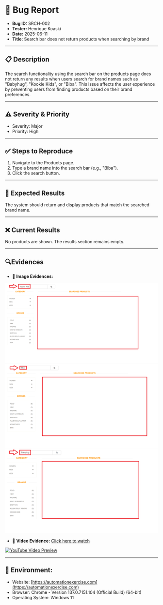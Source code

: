 # 🐞 Bug Report

- **Bug ID:** SRCH-002    
- **Tester:** Henrique Koaski  
- **Date:** 2025-06-11  
- **Title:** Search bar does not return products when searching by brand

---

## 📋 Description
The search functionality using the search bar on the products page does not return any results when users search for brand names such as "Babyhug", "Kookie Kids", or "Biba". This issue affects the user experience by preventing users from finding products based on their brand preferences.

---

## ⚠️ Severity & Priority
- Severity: Major 
- Priority: High

---

## ✅ Steps to Reproduce
1. Navigate to the Products page.
2. Type a brand name into the search bar (e.g., "Biba").
3. Click the search button.

---

## 🎯 Expected Results
The system should return and display products that match the searched brand name.

---

## ❌ Current Results
No products are shown. The results section remains empty.

---

## 🔍Evidences 
- 📸 **Image Evidences:**
  
![alt text](./evidences/image-1.png)
![alt text](./evidences/image-2.png)
![alt text](./evidences/image-3.png)
- 🎥 **Video Evidence:** [Click here to watch](https://www.youtube.com/watch?v=ZLC0gtAb9yk)

[![YouTube Video Preview](https://img.youtube.com/vi/ZLC0gtAb9yk/0.jpg)](https://www.youtube.com/watch?v=ZLC0gtAb9yk)


--- 

## 🧪 Environment:  
- Website: [https://automationexercise.com](https://automationexercise.com)  
- Browser: Chrome - Version 137.0.7151.104 (Official Build) (64-bit)
- Operating System: Windows 11 





